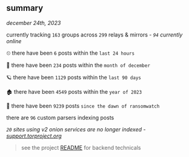 
## summary
_december 24th, 2023_

currently tracking `163` groups across `299` relays & mirrors - _`94` currently online_

⏲ there have been `6` posts within the `last 24 hours`

🦈 there have been `234` posts within the `month of december`

🪐 there have been `1129` posts within the `last 90 days`

🏚 there have been `4549` posts within the `year of 2023`

🦕 there have been `9239` posts `since the dawn of ransomwatch`

there are `96` custom parsers indexing posts

_`20` sites using v2 onion services are no longer indexed - [support.torproject.org](https://support.torproject.org/onionservices/v2-deprecation/)_

> see the project [README](https://github.com/joshhighet/ransomwatch#ransomwatch--) for backend technicals
